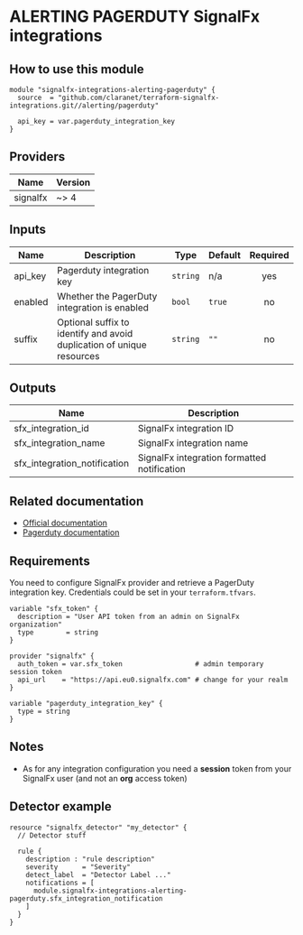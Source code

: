 # ALERTING PAGERDUTY SignalFx integrations

## How to use this module

```hcl
module "signalfx-integrations-alerting-pagerduty" {
  source  = "github.com/claranet/terraform-signalfx-integrations.git//alerting/pagerduty"

  api_key = var.pagerduty_integration_key
}

```

## Providers

| Name | Version |
|------|---------|
| signalfx | ~> 4 |

## Inputs

| Name | Description | Type | Default | Required |
|------|-------------|------|---------|:--------:|
| api\_key | Pagerduty integration key | `string` | n/a | yes |
| enabled | Whether the PagerDuty integration is enabled | `bool` | `true` | no |
| suffix | Optional suffix to identify and avoid duplication of unique resources | `string` | `""` | no |

## Outputs

| Name | Description |
|------|-------------|
| sfx\_integration\_id | SignalFx integration ID |
| sfx\_integration\_name | SignalFx integration name |
| sfx\_integration\_notification | SignalFx integration formatted notification |

## Related documentation

* [Official documentation](https://docs.signalfx.com/en/latest/admin-guide/integrate-notifications.html#integrate-with-pagerduty)
* [Pagerduty documentation](https://www.pagerduty.com/docs/guides/signalfx-integration-guide/)

## Requirements

You need to configure SignalFx provider and retrieve a PagerDuty integration key.
Credentials could be set in your `terraform.tfvars`.

```
variable "sfx_token" {
  description = "User API token from an admin on SignalFx organization"
  type        = string
}

provider "signalfx" {
  auth_token = var.sfx_token                  # admin temporary session token
  api_url    = "https://api.eu0.signalfx.com" # change for your realm
}

variable "pagerduty_integration_key" {
  type = string
}

```

## Notes

* As for any integration configuration you need a **session** token from your SignalFx user (and not an **org** access token)

## Detector example

```
resource "signalfx_detector" "my_detector" {
  // Detector stuff

  rule {
    description : "rule description"
    severity      = "Severity"
    detect_label  = "Detector Label ..."
    notifications = [
      module.signalfx-integrations-alerting-pagerduty.sfx_integration_notification
    ]
  }
}
```
